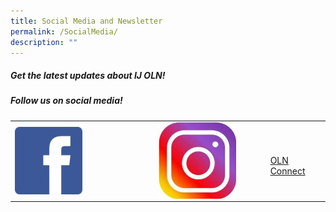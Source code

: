```yaml
---
title: Social Media and Newsletter
permalink: /SocialMedia/
description: ""
---
```

##### Get the latest updates about IJ OLN!
##### Follow us on social media!  

<table>
  <tr>
    <td><a href="https://www.facebook.com/chijoln.official/" target="_blank"><img align="center" style="width: 50%;" src="/images/fb.jpg"></a></td>
    <td><a href="https://www.instagram.com/chijoln.official/" target="_blank"><img align="center"  style="width: 75%;" src="/images/insta.jpg"></a></td>
    <td><a href="/information-for-parents/communications/oln-connect/" target="_blank" align="centre"><br> OLN Connect</a></td>
  </tr>
</table>
